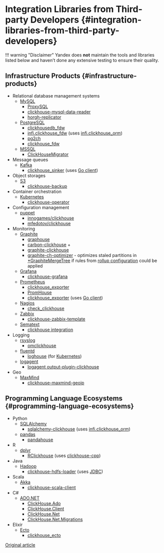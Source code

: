 # Integration Libraries from Third-party Developers {#integration-libraries-from-third-party-developers}

!!! warning "Disclaimer"
    Yandex does **not** maintain the tools and libraries listed below and haven’t done any extensive testing to ensure their quality.

## Infrastructure Products {#infrastructure-products}

- Relational database management systems
  - [MySQL](https://www.mysql.com)
    - [ProxySQL](https://github.com/sysown/proxysql/wiki/ClickHouse-Support)
    - [clickhouse-mysql-data-reader](https://github.com/Altinity/clickhouse-mysql-data-reader)
    - [horgh-replicator](https://github.com/larsnovikov/horgh-replicator)
  - [PostgreSQL](https://www.postgresql.org)
    - [clickhousedb\_fdw](https://github.com/Percona-Lab/clickhousedb_fdw)
    - [infi.clickhouse\_fdw](https://github.com/Infinidat/infi.clickhouse_fdw) (uses [infi.clickhouse\_orm](https://github.com/Infinidat/infi.clickhouse_orm))
    - [pg2ch](https://github.com/mkabilov/pg2ch)
    - [clickhouse\_fdw](https://github.com/adjust/clickhouse_fdw)
  - [MSSQL](https://en.wikipedia.org/wiki/Microsoft_SQL_Server)
    - [ClickHouseMigrator](https://github.com/zlzforever/ClickHouseMigrator)
- Message queues
  - [Kafka](https://kafka.apache.org)
    - [clickhouse\_sinker](https://github.com/housepower/clickhouse_sinker) (uses [Go client](https://github.com/kshvakov/clickhouse/))
- Object storages
  - [S3](https://en.wikipedia.org/wiki/Amazon_S3)
    - [clickhouse-backup](https://github.com/AlexAkulov/clickhouse-backup)
- Container orchestration
  - [Kubernetes](https://kubernetes.io)
    - [clickhouse-operator](https://github.com/Altinity/clickhouse-operator)
- Configuration management
  - [puppet](https://puppet.com)
    - [innogames/clickhouse](https://forge.puppet.com/innogames/clickhouse)
    - [mfedotov/clickhouse](https://forge.puppet.com/mfedotov/clickhouse)
- Monitoring
  - [Graphite](https://graphiteapp.org)
    - [graphouse](https://github.com/yandex/graphouse)
    - [carbon-clickhouse](https://github.com/lomik/carbon-clickhouse) +
    - [graphite-clickhouse](https://github.com/lomik/graphite-clickhouse)
    - [graphite-ch-optimizer](https://github.com/innogames/graphite-ch-optimizer) - optimizes staled partitions in [\*GraphiteMergeTree](../../operations/table_engines/graphitemergetree.md#graphitemergetree) if rules from [rollup configuration](../../operations/table_engines/graphitemergetree.md#rollup-configuration) could be applied
  - [Grafana](https://grafana.com/)
    - [clickhouse-grafana](https://github.com/Vertamedia/clickhouse-grafana)
  - [Prometheus](https://prometheus.io/)
    - [clickhouse\_exporter](https://github.com/f1yegor/clickhouse_exporter)
    - [PromHouse](https://github.com/Percona-Lab/PromHouse)
    - [clickhouse\_exporter](https://github.com/hot-wifi/clickhouse_exporter) (uses [Go client](https://github.com/kshvakov/clickhouse/))
  - [Nagios](https://www.nagios.org/)
    - [check\_clickhouse](https://github.com/exogroup/check_clickhouse/)
  - [Zabbix](https://www.zabbix.com)
    - [clickhouse-zabbix-template](https://github.com/Altinity/clickhouse-zabbix-template)
  - [Sematext](https://sematext.com/)
    - [clickhouse integration](https://github.com/sematext/sematext-agent-integrations/tree/master/clickhouse)
- Logging
  - [rsyslog](https://www.rsyslog.com/)
    - [omclickhouse](https://www.rsyslog.com/doc/master/configuration/modules/omclickhouse.html)
  - [fluentd](https://www.fluentd.org)
    - [loghouse](https://github.com/flant/loghouse) (for [Kubernetes](https://kubernetes.io))
  - [logagent](https://www.sematext.com/logagent)
    - [logagent output-plugin-clickhouse](https://sematext.com/docs/logagent/output-plugin-clickhouse/)
- Geo
  - [MaxMind](https://dev.maxmind.com/geoip/)
    - [clickhouse-maxmind-geoip](https://github.com/AlexeyKupershtokh/clickhouse-maxmind-geoip)

## Programming Language Ecosystems {#programming-language-ecosystems}

- Python
  - [SQLAlchemy](https://www.sqlalchemy.org)
    - [sqlalchemy-clickhouse](https://github.com/cloudflare/sqlalchemy-clickhouse) (uses [infi.clickhouse\_orm](https://github.com/Infinidat/infi.clickhouse_orm))
  - [pandas](https://pandas.pydata.org)
    - [pandahouse](https://github.com/kszucs/pandahouse)
- R
  - [dplyr](https://db.rstudio.com/dplyr/)
    - [RClickhouse](https://github.com/IMSMWU/RClickhouse) (uses [clickhouse-cpp](https://github.com/artpaul/clickhouse-cpp))
- Java
  - [Hadoop](http://hadoop.apache.org)
    - [clickhouse-hdfs-loader](https://github.com/jaykelin/clickhouse-hdfs-loader) (uses [JDBC](../../query_language/table_functions/jdbc.md))
- Scala
  - [Akka](https://akka.io)
    - [clickhouse-scala-client](https://github.com/crobox/clickhouse-scala-client)
- C\#
  - [ADO.NET](https://docs.microsoft.com/en-us/dotnet/framework/data/adonet/ado-net-overview)
    - [ClickHouse.Ado](https://github.com/killwort/ClickHouse-Net)
    - [ClickHouse.Client](https://github.com/DarkWanderer/ClickHouse.Client)
    - [ClickHouse.Net](https://github.com/ilyabreev/ClickHouse.Net)
    - [ClickHouse.Net.Migrations](https://github.com/ilyabreev/ClickHouse.Net.Migrations)
- Elixir
  - [Ecto](https://github.com/elixir-ecto/ecto)
    - [clickhouse\_ecto](https://github.com/appodeal/clickhouse_ecto)

[Original article](https://clickhouse.tech/docs/en/interfaces/third-party/integrations/) <!--hide-->
